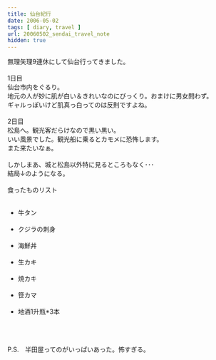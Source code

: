 ```yaml
---
title: 仙台紀行
date: 2006-05-02
tags: [ diary, travel ]
url: 20060502_sendai_travel_note
hidden: true
---
```

無理矢理9連休にして仙台行ってきました。<br />
<br />
1日目<br />
仙台市内をぐるり。<br />
地元の人が妙に肌が白い＆きれいなのにびっくり。おまけに男女問わず。<br />
ギャルっぽいけど肌真っ白ってのは反則ですよね。<br />
<br />
2日目<br />
松島へ。観光客だらけなので黒い黒い。<br />
いい風景でした。観光船に乗るとカモメに恐怖します。<br />
また来たいなぁ。<br />
<br />
しかしまあ、城と松島以外特に見るところもなく･･･<br />
結局↓のようになる。<br />
<br />
食ったものリスト<br />
<ul><br />
<li>牛タン</li><br />
<li>クジラの刺身</li><br />
<li>海鮮丼</li><br />
<li>生カキ</li><br />
<li>焼カキ</li><br />
<li>笹カマ</li><br />
<li>地酒1升瓶*3本</li><br />
</ul><br />
<br />
P.S.　半田屋ってのがいっぱいあった。怖すぎる。

